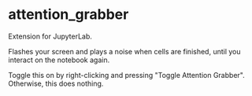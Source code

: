 # attention_grabber

Extension for JupyterLab.

Flashes your screen and plays a noise when cells are finished, until you interact on the notebook again.

Toggle this on by right-clicking and pressing "Toggle Attention Grabber". Otherwise, this does nothing.
